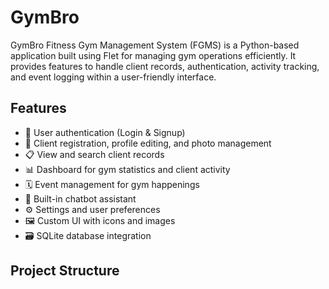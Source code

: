 # GymBro

GymBro Fitness Gym Management System (FGMS) is a Python-based application built using Flet for managing gym operations efficiently. It provides features to handle client records, authentication, activity tracking, and event logging within a user-friendly interface.

## Features

- 🔐 User authentication (Login & Signup)
- 🧍 Client registration, profile editing, and photo management
- 📋 View and search client records
- 📊 Dashboard for gym statistics and client activity
- 🗓️ Event management for gym happenings
- 🤖 Built-in chatbot assistant
- ⚙️ Settings and user preferences
- 🖼️ Custom UI with icons and images
- 🗃️ SQLite database integration

## Project Structure

